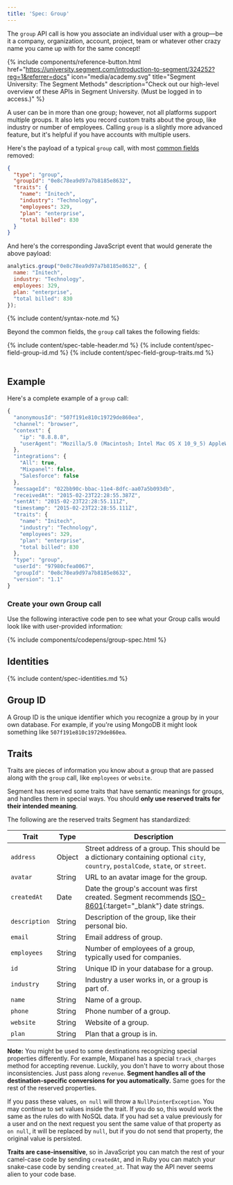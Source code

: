 ```yaml
---
title: 'Spec: Group'
---
```


The `group` API call is how you associate an individual user with a group—be it a company, organization, account, project, team or whatever other crazy name you came up with for the same concept!

{% include components/reference-button.html href="https://university.segment.com/introduction-to-segment/324252?reg=1&referrer=docs" icon="media/academy.svg" title="Segment University: The Segment Methods" description="Check out our high-level overview of these APIs in Segment University. (Must be logged in to access.)" %}

A user can be in more than one group; however, not all platforms support multiple groups. It also lets you record custom traits about the group, like industry or number of employees.  Calling `group` is a slightly more advanced feature, but it's helpful if you have accounts with multiple users.

Here's the payload of a typical `group` call, with most [common fields](/docs/connections/spec/common/) removed:

```json
{
  "type": "group",
  "groupId": "0e8c78ea9d97a7b8185e8632",
  "traits": {
    "name": "Initech",
    "industry": "Technology",
    "employees": 329,
    "plan": "enterprise",
    "total billed": 830
  }
}
```

And here's the corresponding JavaScript event that would generate the above payload:

```js
analytics.group("0e8c78ea9d97a7b8185e8632", {
  name: "Initech",
  industry: "Technology",
  employees: 329,
  plan: "enterprise",
  "total billed": 830
});
```
{% include content/syntax-note.md %}

Beyond the common fields, the `group` call takes the following fields:

<table>
  {% include content/spec-table-header.md %}
  {% include content/spec-field-group-id.md %}
  {% include content/spec-field-group-traits.md %}
</table>


## Example

Here's a complete example of a `group` call:

```js
{
  "anonymousId": "507f191e810c19729de860ea",
  "channel": "browser",
  "context": {
    "ip": "8.8.8.8",
    "userAgent": "Mozilla/5.0 (Macintosh; Intel Mac OS X 10_9_5) AppleWebKit/537.36 (KHTML, like Gecko) Chrome/40.0.2214.115 Safari/537.36"
  },
  "integrations": {
    "All": true,
    "Mixpanel": false,
    "Salesforce": false
  },
  "messageId": "022bb90c-bbac-11e4-8dfc-aa07a5b093db",
  "receivedAt": "2015-02-23T22:28:55.387Z",
  "sentAt": "2015-02-23T22:28:55.111Z",
  "timestamp": "2015-02-23T22:28:55.111Z",
  "traits": {
    "name": "Initech",
    "industry": "Technology",
    "employees": 329,
    "plan": "enterprise",
    "total billed": 830
  },
  "type": "group",
  "userId": "97980cfea0067",
  "groupId": "0e8c78ea9d97a7b8185e8632",
  "version": "1.1"
}
```

### Create your own Group call

Use the following interactive code pen to see what your Group calls would look like with user-provided information:

{% include components/codepens/group-spec.html %}

## Identities

{% include content/spec-identities.md %}

## Group ID

A Group ID is the unique identifier which you recognize a group by in your own database. For example, if you're using MongoDB it might look something like `507f191e810c19729de860ea`.


## Traits

Traits are pieces of information you know about a group that are passed along with the `group` call, like `employees` or `website`.

Segment has reserved some traits that have semantic meanings for groups, and handles them in special ways. You should **only use reserved traits for their intended meaning**.

The following are the reserved traits Segment has standardized:

| **Trait**     | **Type** | **Description**                                                                                                                       |
|---------------|----------|---------------------------------------------------------------------------------------------------------------------------------------|
| `address`     | Object   | Street address of a group. This should be a dictionary containing optional `city`, `country`, `postalCode`, `state`, or `street`.                               |
| `avatar`      | String   | URL to an avatar image for the group.                  |
| `createdAt`   | Date     | Date the group's account was first created. Segment recommends [ISO-8601](http://en.wikipedia.org/wiki/ISO_8601){:target="_blank"} date strings.                   |
| `description` | String   | Description of the group, like their personal bio.     |
| `email`       | String   | Email address of group.             |
| `employees`   | String   | Number of employees of a group, typically used for companies.       |
| `id`          | String   | Unique ID in your database for a group.                |
| `industry`    | String   | Industry a user works in, or a group is part of.       |
| `name`        | String   | Name of a group.                    |
| `phone`       | String   | Phone number of a group.            |
| `website`     | String   | Website of a group.                 |
| `plan`        | String   | Plan that a group is in.            |

**Note:** You might be used to some destinations recognizing special properties differently. For example, Mixpanel has a special `track_charges` method for accepting revenue. Luckily, you don't have to worry about those inconsistencies. Just pass along `revenue`.  **Segment handles all of the destination-specific conversions for you automatically.** Same goes for the rest of the reserved properties.

If you pass these values, `on null` will throw a `NullPointerException`.
You may continue to set values inside the trait.  If you do so, this would work the same as the rules do with NoSQL data. If you had set a value previously for a user and on the next request you sent the same value of that property as `on null`, it will be replaced by `null`, but if you do not send that property, the original value is persisted.

**Traits are case-insensitive**, so in JavaScript you can match the rest of your camel-case code by sending `createdAt`, and in Ruby you can match your snake-case code by sending `created_at`. That way the API never seems alien to your code base.
